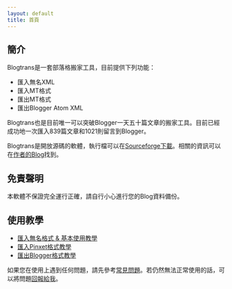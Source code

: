 ```yaml
---
layout: default
title: 首頁
---
```

## 簡介

Blogtrans是一套部落格搬家工具，目前提供下列功能：

* 匯入無名XML
* 匯入MT格式
* 匯出MT格式
* 匯出Blogger Atom XML

Blogtrans也是目前唯一可以突破Blogger一天五十篇文章的搬家工具。目前已經成功地一次匯入839篇文章和1021則留言到Blogger。

Blogtrans是開放源碼的軟體，執行檔可以在[Sourceforge下載](http://sourceforge.net/projects/blogtrans/files/)。相關的資訊可以在[作者的Blog](http://blog.miaout17.net/)找到。

## 免責聲明

本軟體不保證完全運行正確，請自行小心進行您的Blog資料備份。

## 使用教學

* [匯入無名格式 & 基本使用教學](wretch.html)
* [匯入Pinxet格式教學](pixnet.html)
* [匯出Blogger格式教學](blogger.html)

如果您在使用上遇到任何問題，請先參考[常見問題](faq.html)。若仍然無法正常使用的話，可以將問題[回報給我](report.html)。

